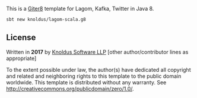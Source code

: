 This is a [Giter8][g8] template for Lagom, Kafka, Twitter in Java 8.

```
sbt new knoldus/lagom-scala.g8

```

License
-------
Written in **2017** by [Knoldus Software LLP](http://knoldus.com)
[other author/contributor lines as appropriate]

To the extent possible under law, the author(s) have dedicated all copyright and related
and neighboring rights to this template to the public domain worldwide.
This template is distributed without any warranty. See <http://creativecommons.org/publicdomain/zero/1.0/>.

[g8]: http://www.foundweekends.org/giter8/


